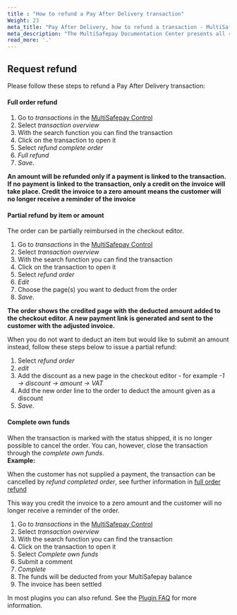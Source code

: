```yaml
---
title : "How to refund a Pay After Delivery transaction"
Weight: 23
meta_title: "Pay After Delivery, how to refund a transaction - MultiSafepay Docs"
meta_description: "The MultiSafepay Documentation Center presents all relevant information about our Plugins and API. You can also find support pages for payment methods, tools and general questions as well as the contact details of our Support and Integration Teams."
read_more: '.'
---
```

## Request refund
Please follow these steps to refund a Pay After Delivery transaction:


#### Full order refund

1. Go to _transactions_ in the [MultiSafepay Control](https://merchant.multisafepay.com)
2. Select _transaction overview_
3. With the search function you can find the transaction
4. Click on the transaction to open it
5. Select _refund complete order_
6. _Full refund_
7. _Save_.

**An amount will be refunded only if a payment is linked to the transaction. If no payment is linked to the transaction, only a credit on the invoice will take place. Credit the invoice to a zero amount means the customer will no longer receive a reminder of the invoice**


#### Partial refund by item or amount 
The order can be partially reimbursed in the checkout editor.  

1. Go to _transactions_ in the [MultiSafepay Control](https://merchant.multisafepay.com)
2. Select _transaction overview_
3. With the search function you can find the transaction
4. Click on the transaction to open it
5. Select _refund order_
6. _Edit_
7. Choose the page(s) you want to deduct from the order
8. _Save_.

**The order shows the credited page with the deducted amount added to the checkout editor. A new payment link is generated and sent to the customer with the adjusted invoice.**

When you do not want to deduct an item but would like to submit an amount instead, follow these steps below to issue a partial refund:     

1. Select _refund order_
2. _edit_
3. Add the discount as a new page in the checkout editor - for example _-1 → discount → amount  → VAT_
4. Add the new order line to the order to deduct the amount given as a discount
5. _Save_.

#### Complete own funds 
When the transaction is marked with the status shipped, it is no longer possible to cancel the order. You can, however, close the transaction through the _complete own funds_.      
**Example:**      

When the customer has not supplied a payment, the transaction can be cancelled by _refund completed order_, see further information in [full order refund](/payment-methods/billing-suite/pay-after-delivery/#request-refund) 

This way you credit the invoice to a zero amount and the customer will no longer receive a reminder of the order. 

1. Go to _transactions_ in the [MultiSafepay Control](https://merchant.multisafepay.com)
2. Select _transaction overview_
3. With the search function you can find the transaction
4. Click on the transaction to open it
5. Select _Complete own funds_ 
6. Submit a comment 
7. _Complete_ 
8. The funds will be deducted from your MultiSafepay balance
9. The invoice has been settled

In most plugins you can also refund. See the [Plugin FAQ](/integrations/plugins) for more information.

